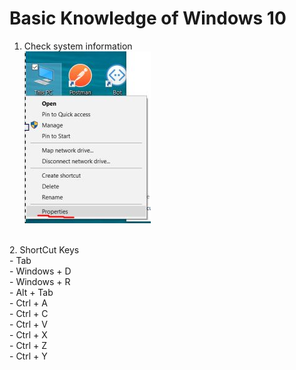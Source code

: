 # Basic Knowledge of Windows 10

1. Check system information <br>
![alt text](https://github.com/ryanxiaocanada/Java/blob/master/SystemInfo.jpg "System Information")
<br>
2. ShortCut Keys <br>
  - Tab <br>
  - Windows + D <br>
  - Windows + R <br>
  - Alt + Tab <br>
  - Ctrl + A <br>
  - Ctrl + C <br>
  - Ctrl + V <br>
  - Ctrl + X <br>
  - Ctrl + Z <br>
  - Ctrl + Y <br>
